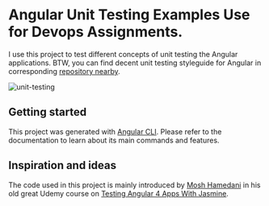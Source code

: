 # Angular Unit Testing Examples Use for Devops Assignments.

I use this project to test different concepts of unit testing the Angular applications. BTW, you can find decent unit testing styleguide for Angular in corresponding [repository nearby](https://github.com/fyodorio/unit-testing-styleguide).

![unit-testing](https://cdn-images-1.medium.com/max/1600/1*9S01ivk7N1fkh4Tj3MqZgg.gif)

## Getting started

This project was generated with [Angular CLI](https://github.com/angular/angular-cli). Please refer to the documentation to learn about its main commands and features.

## Inspiration and ideas

The code used in this project is mainly introduced by [Mosh Hamedani](https://twitter.com/moshhamedani) in his old great Udemy course on [Testing Angular 4 Apps With Jasmine](https://www.udemy.com/share/1002tYBEEScFlSRXQ=/).
